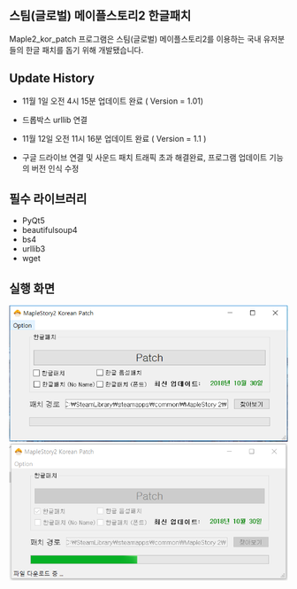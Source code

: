 ## 스팀(글로벌) 메이플스토리2 한글패치

Maple2_kor_patch 프로그램은 스팀(글로벌) 메이플스토리2를 이용하는 국내 유저분들의 한글 패치를 돕기 위해 개발됐습니다.

## Update History

* 11월 1일 오전 4시 15분 업데이트 완료 ( Version = 1.01)

- 드롭박스 urllib 연결

* 11월 12일 오전 11시 16분 업데이트 완료 ( Version = 1.1 )

- 구글 드라이브 연결 및 사운드 패치 트래픽 초과 해결완료, 프로그램 업데이트 기능의 버전 인식 수정

## 필수 라이브러리
* PyQt5
* beautifulsoup4
* bs4
* urllib3
* wget

## 실행 화면
![ex_screenshot](./img/program0.png)
![ex_screenshot](./img/program1.png)
